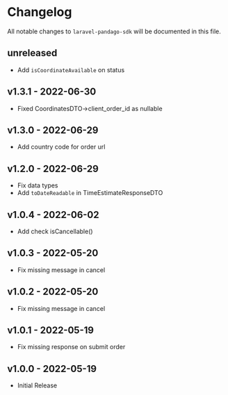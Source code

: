 # Changelog

All notable changes to `laravel-pandago-sdk` will be documented in this file.

## unreleased

- Add `isCoordinateAvailable` on status

## v1.3.1 - 2022-06-30

- Fixed CoordinatesDTO->client_order_id as nullable

## v1.3.0 - 2022-06-29

- Add country code for order url

## v1.2.0 - 2022-06-29

- Fix data types
- Add `toDateReadable` in TimeEstimateResponseDTO

## v1.0.4 - 2022-06-02

- Add check isCancellable()

## v1.0.3 - 2022-05-20

- Fix missing message in cancel

## v1.0.2 - 2022-05-20

- Fix missing message in cancel

## v1.0.1 - 2022-05-19

- Fix missing response on submit order

## v1.0.0 - 2022-05-19

- Initial Release